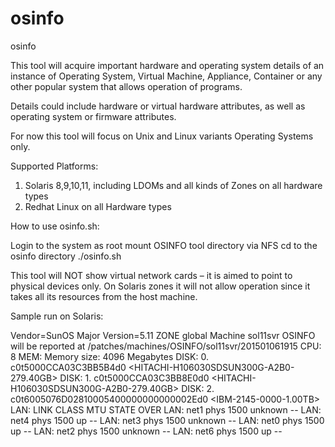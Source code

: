 osinfo
====================

osinfo

This tool will acquire important hardware and operating system details of an instance of Operating System, Virtual Machine, Appliance, Container or any other popular system that allows operation of programs.

Details could include hardware or virtual hardware attributes, as well as operating system or firmware attributes.

For now this tool will focus on Unix and Linux variants Operating Systems only.

Supported Platforms:

1. Solaris 8,9,10,11, including LDOMs and all kinds of Zones on all hardware types
2. Redhat Linux on all Hardware types

How to use osinfo.sh:

Login to the system as root
mount OSINFO tool directory via NFS
cd to the osinfo directory
./osinfo.sh

This tool will NOT show virtual network cards – it is aimed to point to physical devices only.
On Solaris zones it will not allow operation since it takes all its resources from the host machine.

Sample run on Solaris:

Vendor=SunOS
Major Version=5.11
ZONE global
Machine sol11svr OSINFO will be reported at /patches/machines/OSINFO/sol11svr/201501061915
CPU:        8
MEM: Memory size: 4096 Megabytes
DISK: 0. c0t5000CCA03C3BB5B4d0 <HITACHI-H106030SDSUN300G-A2B0-279.40GB>
DISK: 1. c0t5000CCA03C3BB8E0d0 <HITACHI-H106030SDSUN300G-A2B0-279.40GB>
DISK: 2. c0t6005076D02810005400000000000002Ed0 <IBM-2145-0000-1.00TB>
LAN: LINK                CLASS     MTU    STATE    OVER
LAN: net1                phys      1500   unknown  --
LAN: net4                phys      1500   up       --
LAN: net3                phys      1500   unknown  --
LAN: net0                phys      1500   up       --
LAN: net2                phys      1500   unknown  --
LAN: net6                phys      1500   up       --

